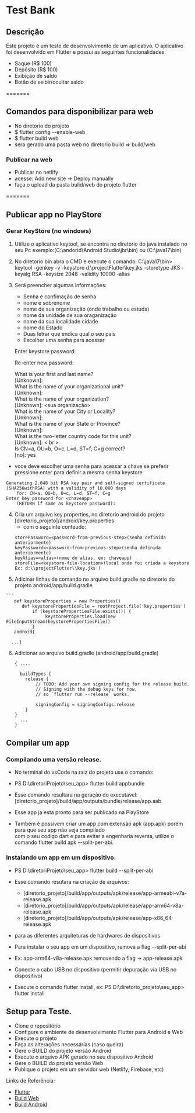 # Test Bank

## Descrição    
Este projeto é um teste de desenvolvimento de um aplicativo. O aplicativo foi desenvolvido em Flutter e possui as seguintes funcionalidades:
- Saque (R$ 100)
- Depósito (R$ 100)
- Exibição de saldo
- Botão de exibir/ocultar saldo

=======
## Comandos para disponibilizar para web
- No diretorio do projeto
- $ flutter config --enable-web
- $ flutter build web
- sera gerado uma pasta web no diretorio build => build/web
### Publicar na web
- Publicar no netlify
- acesse: Add new site -> Deploy manually
- faça o upload da pasta bulid/web do projeto flutter


=======

## Publicar app no PlayStore

### Gerar KeyStore (no windows)

 1. Utilize o aplicativo keytool, se encontra no diretorio do java instalado no seu Pc exemplo:(C:\andorid\Android Studio\jbr\bin) ou (C:\java17\bin)

 2. No diretorio bin abra o CMD e execute o comando: C:\java17\bin> keytool -genkey -v -keystore d:\projectFlutter\key.jks -storetype JKS -keyalg RSA -keysize 2048 -validity 10000 -alias <chaveapp>

 3. Será preencher algumas informações:
    - Senha e confimação de senha
    - nome e sobrenome
    - nome de sua organização (onde trabalho ou estuda)
    - nome da unidade de sua oraganização
    - nome da sua localidade cidade
    - nome do Estado
    - Duas letrar que endica qual o seu pais
    - Escolher uma senha para acessar
   
    Enter keystore password: </br>

    Re-enter new password: </br>

    What is your first and last name?</br>
      [Unknown]:  <seu nome></br>
    What is the name of your organizational unit?</br>
      [Unknown]: <sua unidade organizacional></br>
    What is the name of your organization?</br>
      [Unknown]:  <sua organização></br>
    What is the name of your City or Locality?</br>
      [Unknown]: <sua cidade></br>
    What is the name of your State or Province?</br>
      [Unknown]: <seu estado></br>
    What is the two-letter country code for this unit?</br>
      [Unknown]: < br > </br>
    Is CN=a, OU=b, O=c, L=d, ST=f, C=g correct?</br>
      [no]:  yes </br>

   - voce deve escolher uma senha para acessar a chave se preferir pressione enter para definir a mesma senha keystore
   
    Generating 2.048 bit RSA key pair and self-signed certificate (SHA256withRSA) with a validity of 10.000 days
        for: CN=a, OU=b, O=c, L=d, ST=f, C=g
    Enter key password for <chaveapp>
        (RETURN if same as keystore password):

  4. Cria um arquivo key.properties, no diretorio android do projeto [diretorio_projeto]/android/key.properties
     - com o seguinte conteudo:
      ``` 
      storePassword=<password-from-previous-step>(senha definida anteriormente)
      keyPassword=<password-from-previous-step>(senha definida anteriormente)
      keyAlias=<alias>(nome do alias, ex: chaveapp)
      storeFile=<keystore-file-location>(local onde foi criada a keystore Ex: d:\\projectFlutter\\key.jks )

  5. Adicinar linhas de comando no arquivo build.gradle no diretorio do projeto android/app/build.gradle
    
    ```
       def keystoreProperties = new Properties()
          def keystorePropertiesFile = rootProject.file('key.properties')
              if (keystorePropertiesFile.exists()) {
                   keystoreProperties.load(new FileInputStream(keystorePropertiesFile))
              }
       android{
      
      ...}
     
  6. Adicionar ao arquivo build.gradle (android/app/build.gradle)
    
        ```
        { ....

          buildTypes {
            release {
                // TODO: Add your own signing config for the release build.
                // Signing with the debug keys for now,
                // so `flutter run --release` works.
                
                signingConfig = signingConfigs.release
            }
        }
          ...
      }
 
 ## Compilar um app 

  ### Compilando uma versão release.

  - No terminal do vsCode na raiz do projeto use o comando:

  - PS D:\diretoriProjeto\seu_app>  flutter build appbundle
  - Esse comando resultara na geração do executavel: [diretorio_projeto]/build/app/outputs/bundle/release/app.aab
  - Esse app ja esta pronto para ser publicado na PlayStore
  
  - Também é possivem criar um app com extensão apk  (app.apk) porém para que seu app não seja compilado </br> 
    com o seu codigo dart e para evitar a engenharia reversa, utilize o comando flutter build apk --split-per-abi.

  ### Instalando um app em um dispositivo.

  - PS D:\diretoriProjeto\seu_app>  flutter build --split-per-abi

  - Esse comando resutara na criação de arquivos:
  
    - [diretorio_projeto]/build/app/outputs/apk/release/app-armeabi-v7a-release.apk
    - [diretorio_projeto]/build/app/outputs/apk/release/app-arm64-v8a-release.apk
    - [diretorio_projeto]/build/app/outputs/apk/release/app-x86_64-release.apk
  
  - para as diferentes arquiteturas de hardwares de dispositivos
 
  - Para instalar o seu app em um dispositivo, remova a flag --split-per-abi
  - Ex: app-arm64-v8a-release.apk removendo a flag -> app-release.apk
  - Conecte o cabo USB no dispositivo (permitir depuração via USB no dispositivo)
  - Execute o comando flutter install, ex: PS D:\diretorio_projeto\seu_app> flutter install


## Setup para Teste.

- Clone o repositório
- Configure o ambiente de desenvolvimento Flutter para Android e Web
- Execute o projeto
- Faça as alterações necessárias (caso queira)
- Gere o BUILD do projeto versão Android
- Execute o arquivo APK gerado no seu dispositivo Android
- Gere o BUILD do projeto versão Web
- Publique o projeto em um servidor web (Netlify, Firebase, etc)


Links de Referência:
- [Flutter](https://flutter.dev/)
- [Build Web](https://docs.flutter.dev/platform-integration/web/building)
- [Build Android](https://flutter.dev/docs/deployment/android)
